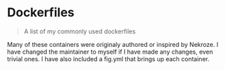 # Dockerfiles

> A list of my commonly used dockerfiles

Many of these containers were originaly authored or inspired by Nekroze. I have changed the maintainer to myself if I have made any changes, even trivial ones. I have also included a fig.yml that brings up each container.
